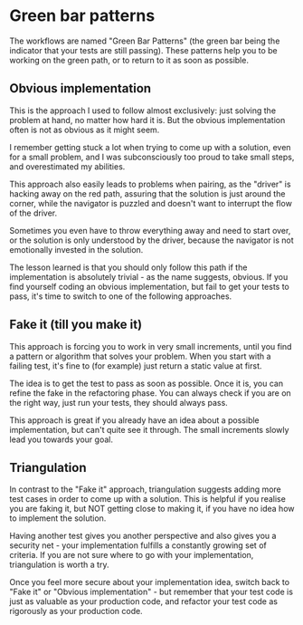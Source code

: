 # Green bar patterns

The workflows are named "Green Bar Patterns" (the green bar being the indicator that your tests are still passing). These patterns help you to be working on the green path, or to return to it as soon as possible.

## Obvious implementation
This is the approach I used to follow almost exclusively: just solving the problem at hand, no matter how hard it is. But the obvious implementation often is not as obvious as it might seem.

I remember getting stuck a lot when trying to come up with a solution, even for a small problem, and I was subconsciously too proud to take small steps, and overestimated my abilities.

This approach also easily leads to problems when pairing, as the "driver" is hacking away on the red path, assuring that the solution is just around the corner, while the navigator is puzzled and doesn't want to interrupt the flow of the driver.

Sometimes you even have to throw everything away and need to start over, or the solution is only understood by the driver, because the navigator is not emotionally invested in the solution.

The lesson learned is that you should only follow this path if the implementation is absolutely trivial - as the name suggests, obvious. If you find yourself coding an obvious implementation, but fail to get your tests to pass, it's time to switch to one of the following approaches.

## Fake it (till you make it)
This approach is forcing you to work in very small increments, until you find a pattern or algorithm that solves your problem. When you start with a failing test, it's fine to (for example) just return a static value at first.

The idea is to get the test to pass as soon as possible. Once it is, you can refine the fake in the refactoring phase. You can always check if you are on the right way, just run your tests, they should always pass.

This approach is great if you already have an idea about a possible implementation, but can't quite see it through. The small increments slowly lead you towards your goal.

## Triangulation
In contrast to the "Fake it" approach, triangulation suggests adding more test cases in order to come up with a solution. This is helpful if you realise you are faking it, but NOT getting close to making it, if you have no idea how to implement the solution.

Having another test gives you another perspective and also gives you a security net - your implementation fulfills a constantly growing set of criteria. If you are not sure where to go with your implementation, triangulation is worth a try.

Once you feel more secure about your implementation idea, switch back to "Fake it" or "Obvious implementation" - but remember that your test code is just as valuable as your production code, and refactor your test code as rigorously as your production code.

